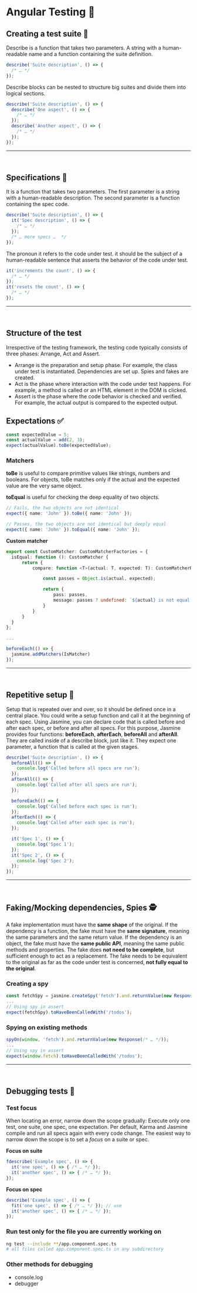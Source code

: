 # **Angular Testing** 🧪 

## **Creating a test suite** 📝 

Describe is a function that takes two parameters. A string with a human-readable name and a function containing the suite definition.

```ts
describe('Suite description', () => {
  /* … */
});
```

Describe blocks can be nested to structure big suites and divide them into logical sections.

```ts
describe('Suite description', () => {
  describe('One aspect', () => {
    /* … */
  });
  describe('Another aspect', () => {
    /* … */
  });
});
```

---
<p>&nbsp;</p>

## **Specifications** 📝 
It is a function that takes two parameters. The first parameter is a string with a human-readable description. The second parameter is a function containing the spec code.

```ts
describe('Suite description', () => {
  it('Spec description', () => {
    /* … */
  });
  /* … more specs …  */
});
```
The pronoun it refers to the code under test. it should be the subject of a human-readable sentence that asserts the behavior of the code under test.
```ts
it('increments the count', () => {
  /* … */
});
it('resets the count', () => {
  /* … */
});
```

---
<p>&nbsp;</p>

## **Structure of the test**
Irrespective of the testing framework, the testing code typically consists of three phases: Arrange, Act and Assert.

- Arrange is the preparation and setup phase. For example, the class under test is instantiated. Dependencies are set up. Spies and fakes are created.
- Act is the phase where interaction with the code under test happens. For example, a method is called or an HTML element in the DOM is clicked.
- Assert is the phase where the code behavior is checked and verified. For example, the actual output is compared to the expected output.

## **Expectations** ✅
```ts
const expectedValue = 5;
const actualValue = add(2, 3);
expect(actualValue).toBe(expectedValue);
```
### **Matchers**
**toBe** is useful to compare primitive values like strings, numbers and booleans. For objects, toBe matches only if the actual and the expected value are the very same object.

**toEqual** is useful for checking the deep equality of two objects.

```ts
// Fails, the two objects are not identical
expect({ name: 'John' }).toBe({ name: 'John' });

// Passes, the two objects are not identical but deeply equal
expect({ name: 'John' }).toEqual({ name: 'John' });
```

**Custom matcher**
```ts
export const CustomMatcher: CustomMatcherFactories = {
  isEqual: function (): CustomMatcher {
      return {
          compare: function <T>(actual: T, expected: T): CustomMatcherResult {

              const passes = Object.is(actual, expected);

              return {
                  pass: passes,
                  message: passes ? undefined: `${actual} is not equal to ${expected}`,
              }
          }
      }
  }
};

...

beforeEach(() => {
  jasmine.addMatchers(IsMatcher)
});
```

---
<p>&nbsp;</p>

## **Repetitive setup** 🔁
Setup that is repeated over and over, so it should be defined once in a central place. 
You could write a setup function and call it at the beginning of each spec. 
Using Jasmine, you can declare code that is called before and after each spec, or before and after all specs.
For this purpose, Jasmine provides four functions: **beforeEach**, **afterEach**, **beforeAll** and **afterAll**. 
They are called inside of a describe block, just like it. They expect one parameter, a function that is called at the given stages.

```ts 
describe('Suite description', () => {
  beforeAll(() => {
    console.log('Called before all specs are run');
  });
  afterAll(() => {
    console.log('Called after all specs are run');
  });

  beforeEach(() => {
    console.log('Called before each spec is run');
  });
  afterEach(() => {
    console.log('Called after each spec is run');
  });

  it('Spec 1', () => {
    console.log('Spec 1');
  });
  it('Spec 2', () => {
    console.log('Spec 2');
  });
});
```

---
<p>&nbsp;</p>

## **Faking/Mocking dependencies, Spies** 🕵️
A fake implementation must have the **same shape** of the original. If the dependency is a function, the fake
must have the **same signature**, meaning the same parameters and the same return value. If the dependency is an 
object, the fake must have the **same public API**, meaning the same public methods and properties.
The fake does **not need to be complete**, but sufficient enough to act as a replacement. 
The fake needs to be equivalent to the original as far as the code under test is concerned, **not fully equal to the original**.

### **Creating a spy**
```ts
const fetchSpy = jasmine.createSpy('fetch').and.returnValue(new Response(/* … */));
...
// Using spy in assert
expect(fetchSpy).toHaveBeenCalledWith('/todos');
```

### **Spying on existing methods**
```ts
spyOn(window, 'fetch').and.returnValue(new Response(/* … */));
...
// Using spy in assert
expect(window.fetch).toHaveBeenCalledWith('/todos');
```

---
<p>&nbsp;</p>

## **Debugging tests** 🔬

### **Test focus**
When locating an error, narrow down the scope gradually: Execute only one test, one suite, one spec, one expectation.
Per default, Karma and Jasmine compile and run all specs again with every code change.
The easiest way to narrow down the scope is to set a *focus* on a suite or spec. 

**Focus on suite**
```ts
fdescribe('Example spec', () => {
  it('one spec', () => { /* … */ });
  it('another spec', () => { /* … */ });
});
```

**Focus on spec**
```ts
describe('Example spec', () => {
  fit('one spec', () => { /* … */ }); // use 
  it('another spec', () => { /* … */ });
});
```

### **Run test only for the file you are currently working on**
```bash
ng test --include **/app.component.spec.ts
# all files called app.component.spec.ts in any subdirectory
```

### **Other methods for debugging** 
- console.log
- debugger